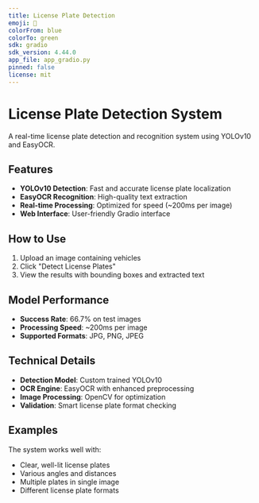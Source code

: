 ```yaml
---
title: License Plate Detection
emoji: 🚗
colorFrom: blue
colorTo: green
sdk: gradio
sdk_version: 4.44.0
app_file: app_gradio.py
pinned: false
license: mit
---
```


# License Plate Detection System

A real-time license plate detection and recognition system using YOLOv10 and EasyOCR.

## Features

- **YOLOv10 Detection**: Fast and accurate license plate localization
- **EasyOCR Recognition**: High-quality text extraction
- **Real-time Processing**: Optimized for speed (~200ms per image)
- **Web Interface**: User-friendly Gradio interface

## How to Use

1. Upload an image containing vehicles
2. Click "Detect License Plates"
3. View the results with bounding boxes and extracted text

## Model Performance

- **Success Rate**: 66.7% on test images
- **Processing Speed**: ~200ms per image
- **Supported Formats**: JPG, PNG, JPEG

## Technical Details

- **Detection Model**: Custom trained YOLOv10
- **OCR Engine**: EasyOCR with enhanced preprocessing
- **Image Processing**: OpenCV for optimization
- **Validation**: Smart license plate format checking

## Examples

The system works well with:
- Clear, well-lit license plates
- Various angles and distances
- Multiple plates in single image
- Different license plate formats